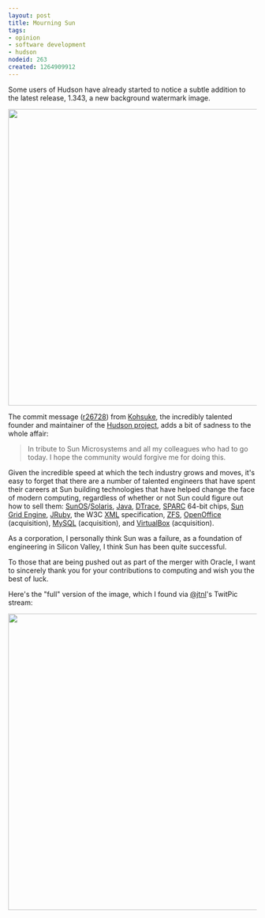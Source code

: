 ```yaml
--- 
layout: post
title: Mourning Sun
tags: 
- opinion
- software development
- hudson
nodeid: 263
created: 1264909912
---
```

Some users of Hudson have already started to notice a subtle addition to the latest release, 1.343, a new background watermark image.

<center><a href="http://agentdero.cachefly.net/scratch/hudson_1343.png"><img width="600" src="http://agentdero.cachefly.net/scratch/hudson_1343.png" border="0"/></a></center>

The commit message ([r26728](http://github.com/kohsuke/hudson/commit/7e1602415ce86fb6ed3630a9e8d6b86a99f6477e)) from <a id="aptureLink_beuDMdQyLf" href="http://twitter.com/kohsukekawa">Kohsuke</a>, the incredibly talented founder and maintainer of the <a id="aptureLink_iq9IUqnvlG" href="http://twitter.com/hudsonci">Hudson project</a>, adds a bit of sadness to the whole affair:<blockquote>In tribute to Sun Microsystems and all my colleagues who had to go today. 
I hope the community would forgive me for doing this. </blockquote>

Given the incredible speed at which the tech industry grows and moves, it's easy to forget that there are a number of talented engineers that have spent their careers at Sun building technologies that have helped change the face of modern computing, regardless of whether or not Sun could figure out how to sell them: <a id="aptureLink_lV3vSmeDpY" href="http://en.wikipedia.org/wiki/SunOS">SunOS</a>/<a id="aptureLink_eXvarQ2fAp" href="http://en.wikipedia.org/wiki/Solaris%20%28operating%20system%29">Solaris</a>, <a id="aptureLink_FpOrTgoKGX" href="http://en.wikipedia.org/wiki/Java%20%28programming%20language%29">Java</a>, <a id="aptureLink_FwpJ7pdCVJ" href="http://en.wikipedia.org/wiki/DTrace">DTrace</a>, <a id="aptureLink_p5b1rnrCvM" href="http://www.slideshare.net/pavelanni/sun-sparc-systems-historic-view">SPARC</a> 64-bit chips, <a id="aptureLink_vax0xgKGzx" href="http://en.wikipedia.org/wiki/Sun%20Grid%20Engine">Sun Grid Engine</a>, <a id="aptureLink_yqKUNGZA08" href="http://en.wikipedia.org/wiki/JRuby">JRuby</a>, the W3C <a id="aptureLink_BX8fOLXg1h" href="http://en.wikipedia.org/wiki/XML">XML</a> specification, <a id="aptureLink_6pAltRfGgE" href="http://en.wikipedia.org/wiki/ZFS">ZFS</a>, <a id="aptureLink_g6Nq6uBwMs" href="http://en.wikipedia.org/wiki/OpenOffice.org">OpenOffice</a> (acquisition), <a id="aptureLink_cmRhH6JoZP" href="http://en.wikipedia.org/wiki/MySQL">MySQL</a> (acquisition), and <a id="aptureLink_OS2nUnWdtm" href="http://en.wikipedia.org/wiki/VirtualBox">VirtualBox</a> (acquisition).

As a corporation, I personally think Sun was a failure, as a foundation of engineering in Silicon Valley, I think Sun has been quite successful.

To those that are being pushed out as part of the merger with Oracle, I want to sincerely thank you for your contributions to computing and wish you the best of luck.
<!--break-->
Here's the "full" version of the image, which I found via <a href="http://twitter.com/jtnl" target="_blank">@jtnl</a>'s TwitPic stream:
<center><a href="http://agentdero.cachefly.net/scratch/ripsun.jpg"><img width="600" src="http://agentdero.cachefly.net/scratch/ripsun.jpg" border="0"/></a></center>
